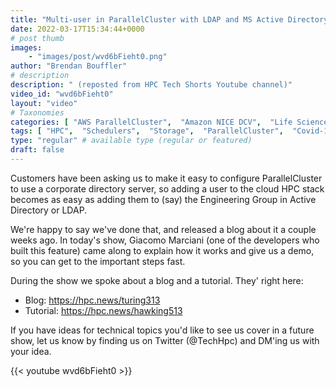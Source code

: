 ```yaml
---
title: "Multi-user in ParallelCluster with LDAP and MS Active Directory"
date: 2022-03-17T15:34:44+0000
# post thumb
images:
    - "images/post/wvd6bFieht0.png"
author: "Brendan Bouffler"
# description
description: " (reposted from HPC Tech Shorts Youtube channel)"
video_id: "wvd6bFieht0"
layout: "video"
# Taxonomies
categories: [ "AWS ParallelCluster",  "Amazon NICE DCV",  "Life Sciences", ]
tags: [ "HPC",  "Schedulers",  "Storage",  "ParallelCluster",  "Covid-19",  "encryption",  "virtualization",  "High Performance Computing",  "LDAP",  "EC2",  "GPUs",  "multi-user",  "vizualization",  "CPUs",  "Active Directory",  "authentication",  "MSAD",  "DCV",  "Lustre",  "techshorts", ]
type: "regular" # available type (regular or featured)
draft: false
---
```


Customers have been asking us to make it easy to configure ParallelCluster to use a corporate directory server, so adding a user to the cloud HPC stack becomes as easy as adding them to (say) the Engineering Group in Active Directory or LDAP.

We're happy to say we've done that, and released a blog about it a couple weeks ago. In today's  show, Giacomo Marciani (one of the developers who built this feature) came along to explain how it works and give us a demo, so you can get to the important steps fast.

During the show we spoke about a blog and a tutorial. They' right here:

* Blog: https://hpc.news/turing313
* Tutorial: https://hpc.news/hawking513

If you have ideas for technical topics you'd like to see us cover in a future show, let us know by finding us on Twitter (@TechHpc) and DM'ing us with your idea.

{{< youtube wvd6bFieht0 >}}